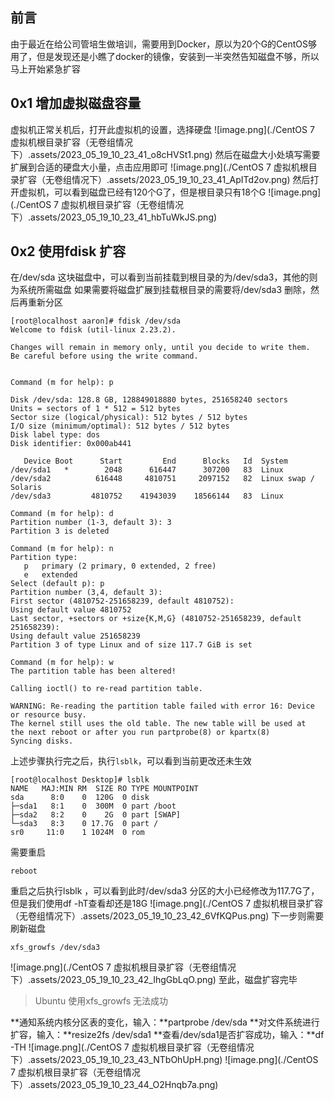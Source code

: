 ## 前言
由于最近在给公司管培生做培训，需要用到Docker，原以为20个G的CentOS够用了，但是发现还是小瞧了docker的镜像，安装到一半突然告知磁盘不够，所以马上开始紧急扩容
## 0x1 增加虚拟磁盘容量
虚拟机正常关机后，打开此虚拟机的设置，选择硬盘
![image.png](./CentOS 7 虚拟机根目录扩容（无卷组情况下）.assets/2023_05_19_10_23_41_o8cHVSt1.png)
然后在磁盘大小处填写需要扩展到合适的硬盘大小量，点击应用即可
![image.png](./CentOS 7 虚拟机根目录扩容（无卷组情况下）.assets/2023_05_19_10_23_41_ApITd2ov.png)
然后打开虚拟机，可以看到磁盘已经有120个G了，但是根目录只有18个G
![image.png](./CentOS 7 虚拟机根目录扩容（无卷组情况下）.assets/2023_05_19_10_23_41_hbTuWkJS.png)
## 0x2 使用fdisk 扩容
在/dev/sda 这块磁盘中，可以看到当前挂载到根目录的为/dev/sda3，其他的则为系统所需磁盘
如果需要将磁盘扩展到挂载根目录的需要将/dev/sda3 删除，然后再重新分区
```shell
[root@localhost aaron]# fdisk /dev/sda
Welcome to fdisk (util-linux 2.23.2).

Changes will remain in memory only, until you decide to write them.
Be careful before using the write command.


Command (m for help): p

Disk /dev/sda: 128.8 GB, 128849018880 bytes, 251658240 sectors
Units = sectors of 1 * 512 = 512 bytes
Sector size (logical/physical): 512 bytes / 512 bytes
I/O size (minimum/optimal): 512 bytes / 512 bytes
Disk label type: dos
Disk identifier: 0x000ab441

   Device Boot      Start         End      Blocks   Id  System
/dev/sda1   *        2048      616447      307200   83  Linux
/dev/sda2          616448     4810751     2097152   82  Linux swap / Solaris
/dev/sda3         4810752    41943039    18566144   83  Linux

Command (m for help): d
Partition number (1-3, default 3): 3
Partition 3 is deleted

Command (m for help): n
Partition type:
   p   primary (2 primary, 0 extended, 2 free)
   e   extended
Select (default p): p
Partition number (3,4, default 3):
First sector (4810752-251658239, default 4810752):
Using default value 4810752
Last sector, +sectors or +size{K,M,G} (4810752-251658239, default 251658239):
Using default value 251658239
Partition 3 of type Linux and of size 117.7 GiB is set

Command (m for help): w
The partition table has been altered!

Calling ioctl() to re-read partition table.

WARNING: Re-reading the partition table failed with error 16: Device or resource busy.
The kernel still uses the old table. The new table will be used at
the next reboot or after you run partprobe(8) or kpartx(8)
Syncing disks.
```
上述步骤执行完之后，执行`lsblk`，可以看到当前更改还未生效
```shell
[root@localhost Desktop]# lsblk
NAME   MAJ:MIN RM  SIZE RO TYPE MOUNTPOINT
sda      8:0    0  120G  0 disk
├─sda1   8:1    0  300M  0 part /boot
├─sda2   8:2    0    2G  0 part [SWAP]
└─sda3   8:3    0 17.7G  0 part /
sr0     11:0    1 1024M  0 rom
```
需要重启
```shell
reboot
```
重启之后执行lsblk ，可以看到此时/dev/sda3 分区的大小已经修改为117.7G了，但是我们使用df -hT查看却还是18G
![image.png](./CentOS 7 虚拟机根目录扩容（无卷组情况下）.assets/2023_05_19_10_23_42_6VfKQPus.png)
下一步则需要刷新磁盘
```shell
xfs_growfs /dev/sda3
```
![image.png](./CentOS 7 虚拟机根目录扩容（无卷组情况下）.assets/2023_05_19_10_23_42_IhgGbLqO.png)
至此，磁盘扩容完毕

> Ubuntu 使用xfs_growfs 无法成功

**通知系统内核分区表的变化，输入：**partprobe /dev/sda
**对文件系统进行扩容，输入：**resize2fs /dev/sda1
**查看/dev/sda1是否扩容成功，输入：**df -TH
![image.png](./CentOS 7 虚拟机根目录扩容（无卷组情况下）.assets/2023_05_19_10_23_43_NTbOhUpH.png)
![image.png](./CentOS 7 虚拟机根目录扩容（无卷组情况下）.assets/2023_05_19_10_23_44_O2Hnqb7a.png)
